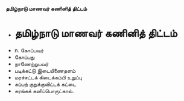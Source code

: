 **தமிழ்நாடு மாணவர் கணினித் திட்டம்**
- # தமிழ்நாடு மாணவர் கணினித் திட்டம்
- n. கோப்பவர்
- கோப்பது
- நாணேற்றுபவர்
- படிக்கட்டு இடையிணைதளம்
- மரச்சட்டக் கிடைக்கம்பி உறுப்பு
- கப்பற் குறுக்குவிட்டக் கட்டை
- சுரங்கக் கனிப்பொருட்கால்.


